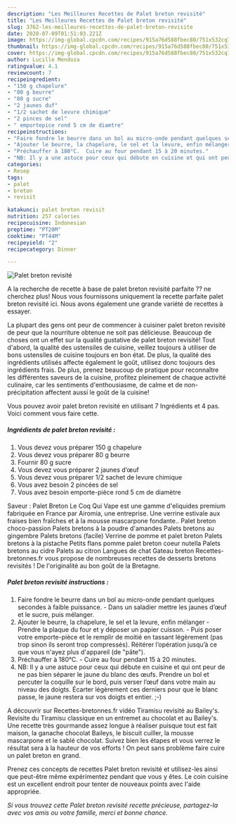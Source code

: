 ```yaml
---
description: "Les Meilleures Recettes de Palet breton revisité"
title: "Les Meilleures Recettes de Palet breton revisité"
slug: 3762-les-meilleures-recettes-de-palet-breton-revisite
date: 2020-07-09T01:51:03.221Z
image: https://img-global.cpcdn.com/recipes/915a76d588fbec80/751x532cq70/palet-breton-revisite-photo-principale-de-la-recette.jpg
thumbnail: https://img-global.cpcdn.com/recipes/915a76d588fbec80/751x532cq70/palet-breton-revisite-photo-principale-de-la-recette.jpg
cover: https://img-global.cpcdn.com/recipes/915a76d588fbec80/751x532cq70/palet-breton-revisite-photo-principale-de-la-recette.jpg
author: Lucille Mendoza
ratingvalue: 4.1
reviewcount: 7
recipeingredient:
- "150 g chapelure"
- "80 g beurre"
- "80 g sucre"
- "2 jaunes duf"
- "1/2 sachet de levure chimique"
- "2 pinces de sel"
- " emportepice rond 5 cm de diamtre"
recipeinstructions:
- "Faire fondre le beurre dans un bol au micro-onde pendant quelques secondes à faible puissance.  Dans un saladier mettre les jaunes d’œuf et le sucre, puis mélanger."
- "Ajouter le beurre, la chapelure, le sel et la levure, enfin mélanger  Prendre la plaque du four et y déposer un papier cuisson.  Puis poser votre emporte-pièce et le remplir de moitié en tassant légèrement (pas trop sinon ils seront trop compressés). Réitérer l’opération jusqu’à ce que vous n&#39;ayez plus d&#39;appareil (de &#34;pâte&#34;)."
- "Préchauffer à 180°C.  Cuire au four pendant 15 à 20 minutes."
- "NB: Il y a une astuce pour ceux qui débute en cuisine et qui ont peur de ne pas bien séparer le jaune du blanc des œufs. Prendre un bol et percuter la coquille sur le bord, puis verser l’œuf dans votre main au niveau des doigts. Écarter légèrement ces derniers pour que le blanc passe, le jaune restera sur vos doigts et entier. ;-)"
categories:
- Resep
tags:
- palet
- breton
- revisit

katakunci: palet breton revisit 
nutrition: 257 calories
recipecuisine: Indonesian
preptime: "PT20M"
cooktime: "PT44M"
recipeyield: "2"
recipecategory: Dinner

---
```



![Palet breton revisité](https://img-global.cpcdn.com/recipes/915a76d588fbec80/751x532cq70/palet-breton-revisite-photo-principale-de-la-recette.jpg)

A la recherche de recette à base de palet breton revisité parfaite ?? ne cherchez plus! Nous vous fournissons uniquement la recette parfaite palet breton revisité ici. Nous avons également une grande variété de recettes à essayer.

La plupart des gens ont peur de commencer à cuisiner palet breton revisité de peur que la nourriture obtenue ne soit pas délicieuse. Beaucoup de choses ont un effet sur la qualité gustative de palet breton revisité! Tout d'abord, la qualité des ustensiles de cuisine, veillez toujours à utiliser de bons ustensiles de cuisine toujours en bon état. De plus, la qualité des ingrédients utilisés affecte également le goût, utilisez donc toujours des ingrédients frais. De plus, prenez beaucoup de pratique pour reconnaître les différentes saveurs de la cuisine, profitez pleinement de chaque activité culinaire, car les sentiments d'enthousiasme, de calme et de non-précipitation affectent aussi le goût de la cuisine!

<!--inarticleads1-->

Vous pouvez avoir palet breton revisité en utilisant 7 Ingrédients et 4 pas. Voici comment vous faire cette.

##### Ingrédients de palet breton revisité :

1. Vous devez vous préparer 150 g chapelure
1. Vous devez vous préparer 80 g beurre
1. Fournir 80 g sucre
1. Vous devez vous préparer 2 jaunes d’œuf
1. Vous devez vous préparer 1/2 sachet de levure chimique
1. Vous avez besoin 2 pincées de sel
1. Vous avez besoin  emporte-pièce rond 5 cm de diamètre


Saveur : Palet Breton Le Coq Qui Vape est une gamme d&#39;eliquides premium fabriquée en France par Airomia, une entreprise. Une verrine estivale aux fraises bien fraîches et à la mousse mascarpone fondante.. Palet breton choco-passion Palets bretons à la poudre d&#39;amandes Palets bretons au gingembre Palets bretons (facile) Verrine de pomme et palet breton Palets bretons à la pistache Petits flans pomme palet breton coeur nutella Palets bretons au cidre Palets au citron Langues de chat Gateau breton Recettes-bretonnes.fr vous propose de nombreuses recettes de desserts bretons revisités ! De l&#39;originalité au bon goût de la Bretagne. 

<!--inarticleads2-->

##### Palet breton revisité instructions :

1. Faire fondre le beurre dans un bol au micro-onde pendant quelques secondes à faible puissance.  - Dans un saladier mettre les jaunes d’œuf et le sucre, puis mélanger.
1. Ajouter le beurre, la chapelure, le sel et la levure, enfin mélanger  - Prendre la plaque du four et y déposer un papier cuisson.  - Puis poser votre emporte-pièce et le remplir de moitié en tassant légèrement (pas trop sinon ils seront trop compressés). Réitérer l’opération jusqu’à ce que vous n&#39;ayez plus d&#39;appareil (de &#34;pâte&#34;).
1. Préchauffer à 180°C.  - Cuire au four pendant 15 à 20 minutes.
1. NB: Il y a une astuce pour ceux qui débute en cuisine et qui ont peur de ne pas bien séparer le jaune du blanc des œufs. Prendre un bol et percuter la coquille sur le bord, puis verser l’œuf dans votre main au niveau des doigts. Écarter légèrement ces derniers pour que le blanc passe, le jaune restera sur vos doigts et entier. ;-)


A découvrir sur Recettes-bretonnes.fr vidéo Tiramisu revisité au Bailey&#39;s. Revisite du Tiramisu classique en un entremet au chocolat et au Bailey&#39;s. Une recette très gourmande assez longue à réaliser puisque tout est fait maison, la ganache chocolat Baileys, le biscuit cuiller, la mousse mascarpone et le sablé chocolat. Suivez bien les étapes et vous verrez le résultat sera à la hauteur de vos efforts ! On peut sans problème faire cuire un palet breton en grand. 

<!--inarticleads1-->

<p>
Prenez ces concepts de recettes Palet breton revisité et utilisez-les ainsi que peut-être même expérimentez pendant que vous y êtes. Le coin cuisine est un excellent endroit pour tenter de nouveaux points avec l'aide appropriée.
</p>

<p>
<i>Si vous trouvez cette Palet breton revisité recette précieuse, partagez-la avec vos amis ou votre famille, merci et bonne chance.</i>
</p>
